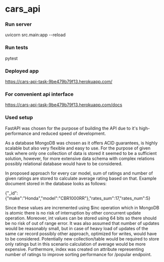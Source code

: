 # cars_api

### Run server
uvicorn src.main:app --reload

### Run tests
pytest

### Deployed app
https://cars-api-task-9be479b79f13.herokuapp.com/

### For convenient api interface
https://cars-api-task-9be479b79f13.herokuapp.com/docs

### Used setup
FastAPI was chosen for the purpose of building the API due to it's high-performance and reduced speed of development.

As a database MongoDB was chosen as it offers ACID guarantees, is highly scalable but also very flexible and easy to use.
For the purpose of given task where only one collection of data is stored it seemed to be a sufficient solution, however,
for more extensive data schema with complex relations possibly relational database would have to be considered. 

In proposed approach for every car model, sum of ratings and number of given ratings are stored to calculate average rating based on that.
Example document stored in the database looks as follows:

{"_id":{"make":"Honda","model":"CBR1000RR"},"rates_sum":17,"rates_num":5}

Since these values are incremented using $inc operation which in MongoDB is atomic there is no risk of interruption by other concurrent update operation.
Moreover, int values can be stored using 64 bits so there should be no risk of out of range error. 
It was also assumed that number of updates would be reasonably small, but in case of heavy load of updates of the same car record possibly other approach, optimized for writes, would have to be
considered. Potentially new collection/table would be required to store only ratings but in this scenario calculation of average would be more expensive.
Furthermore, index was created on attribute representing number of ratings to improve sorting performance for /popular endpoint.
